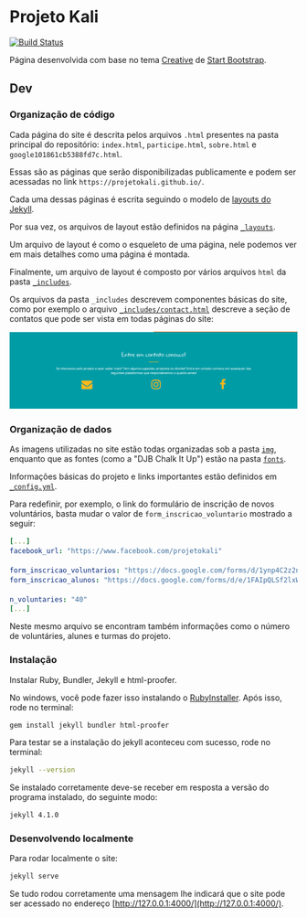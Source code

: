 # Projeto Kali

[![Build Status](https://travis-ci.org/projetokali/projetokali.github.io.svg?branch=master)](https://travis-ci.org/projetokali/projetokali.github.io)

Página desenvolvida com base no tema [Creative](http://startbootstrap.com/template-overviews/creative/) de [Start Bootstrap](http://startbootstrap.com).

## Dev

### Organização de código

Cada página do site é descrita pelos arquivos `.html` presentes na pasta principal do repositório: `index.html`, `participe.html`, `sobre.html` e `google101861cb5388fd7c.html`.

Essas são as páginas que serão disponibilizadas publicamente e podem ser acessadas no link `https://projetokali.github.io/`.

Cada uma dessas páginas é escrita seguindo o modelo de [layouts do Jekyll](https://jekyllrb.com/docs/step-by-step/04-layouts/).

Por sua vez, os arquivos de layout estão definidos na página [`_layouts`](_layouts).

Um arquivo de layout é como o esqueleto de uma página, nele podemos ver em mais detalhes como uma página é montada.

Finalmente, um arquivo de layout é composto por vários arquivos `html` da pasta [`_includes`](_includes).

Os arquivos da pasta `_includes` descrevem componentes básicas do site, como por exemplo o arquivo [`_includes/contact.html`](_includes/contact.html) descreve a seção de contatos que pode ser vista em todas páginas do site:

![seção de contatos do site](img/contato.PNG "Contatos")

### Organização de dados

As imagens utilizadas no site estão todas organizadas sob a pasta [`img`](img), enquanto que as fontes (como a "DJB Chalk It Up") estão na pasta [`fonts`](fonts).

Informações básicas do projeto e links importantes estão definidos em [`_config.yml`](./_config.yml).

Para redefinir, por exemplo, o link do formulário de inscrição de novos voluntários, basta mudar o valor de `form_inscricao_voluntario` mostrado a seguir:

```yaml
[...]
facebook_url: "https://www.facebook.com/projetokali"

form_inscricao_voluntarios: "https://docs.google.com/forms/d/1ynp4C2z2nJff9wr5wSMIICFE4u2E2ehYPRh6jJpRAJs/viewform?edit_requested=true"
form_inscricao_alunos: "https://docs.google.com/forms/d/e/1FAIpQLSf2lxWhkuF1ROEvdannhD7AZ0HXx8jg7_J9SPjPc41yyNns9A/viewform"

n_voluntaries: "40"
[...]
```

Neste mesmo arquivo se encontram também informações como o número de voluntáries, alunes e turmas do projeto.

### Instalação

Instalar Ruby, Bundler, Jekyll e html-proofer.

No windows, você pode fazer isso instalando o [RubyInstaller](https://rubyinstaller.org/).
Após isso, rode no terminal:

```bash
gem install jekyll bundler html-proofer
```

Para testar se a instalação do jekyll aconteceu com sucesso, rode no terminal:

```bash
jekyll --version
```

Se instalado corretamente deve-se receber em resposta a versão do programa instalado, do seguinte modo:

```bash
jekyll 4.1.0
```

### Desenvolvendo localmente

Para rodar localmente o site:

```bash
jekyll serve
```

Se tudo rodou corretamente uma mensagem lhe indicará que o site pode ser acessado no endereço [http://127.0.0.1:4000/](http://127.0.0.1:4000/).
